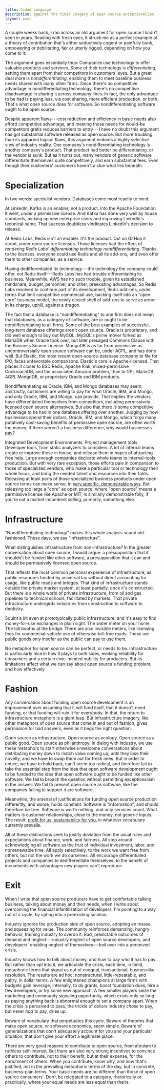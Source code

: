 ```yaml
---
title: Coded Language
description: against the timid imagery of open source exceptionalism
layout: post
---
```


A couple weeks back, I ran across an old argument for open source I hadn't seen in years. Reading with fresh eyes, it struck me as a perfect example of a theory of contribution that's either seductively cogent or painfully bunk, empowering or debilitating, fair or utterly rigged, depending on how you come to it.

The argument goes essentially thus:  Companies use technology to offer valuable products and services. Some of their technology is _differentiating_, setting them apart from their competitors in customers' eyes. But a great deal more is _nondifferentiating_, enabling them to meet baseline business needs shared with many other firms. Since there's no competitive advantage in nondifferentiating technology, there's no competitive disadvantage in sharing it across company lines. In fact, the only advantage to be had is paying less, via cost sharing, more efficient production, or both. That's what open source does for software. So nondifferentiating software ought to be open source.

Despite apparent flaws---cost reduction and efficiency in basic needs also afford competitive advantage, and meeting those needs for would-be competitors gratis reduces barriers to entry---I have no doubt this argument has got substantial software released as open source. But more troubling than its apparent logical flaws, this argument embeds a highly selective view of industry reality. One company's nondifferentiating technology is another company's product. That product had better be differentiating, or the vendor is sunk. But as it turns out, many vendors of generic software differentiate themselves quite competitively, and earn substantial fees. Even though their customers' customers haven't a clue what lies beneath.

# Specialization

In two words: specialist vendors. Databases come most readily to mind.

At LinkedIn, Kafka is an enabler, not a product. Into the Apache Foundation it went, under a permissive license. And Kafka has done very well by house standards, picking up new enterprise users and improving LinkedIn's technical name. That success doubtless vindicates LinkedIn's decision to release.

At Redis Labs, Redis isn't an enabler. It's _the_ product. Out on GitHub it stood, under open source licenses. Those licenses had the effect of _rendering Redis Labs' differentiating technology nondifferentiating_. Thanks to the licenses, everyone could use Redis and all its add-ons, and even offer them to other companies, as a service.

Having dedifferentiated its technology---the technology the company could offer, not Redis itself---Redis Labs has had trouble differentiating its business. Meanwhile, AWS has no such trouble, given its established mindshare, budget, personnel, and other, preexisting advantages. So Redis Labs resolved to continue part of its development, Redis add-ons, under terms that limit competitive commercial use, backing itself into an "open core" business model, the newly closed shell of add-ons to serve as armor in its charge, uphill, against a dragon.

The fact that a database is "nondifferentiating" to one firm does not mean that databases, as a category of software, are or ought to be nondifferentiating to all firms. Some of the best examples of successful, long-term database offerings aren't open source. Oracle is proprietary, and did well enough to buy out MySQL. MySQL's prime mover forked as MariaDB when Oracle took over, but later presaged Commons Clause with the Business Source License. MongoDB is as far from permissive as uncontroversially open source software can be, under AGPL, and has done well. But Elastic, the most recent open-source-database company to file for IPO, faces unfavorable comparisons. Elastic's core is Apache-licensed. That places it closer to BSD Redis, Apache Riak, mixed-permissive CockroachDB, and the associated Amazon problem, than to GPL MariaDB, AGPL MongoDB, or proprietary Oracle and IBM products.

Nondifferentiating as Oracle, IBM, and Mongo databases may seem, abstractly, customers are willing to pay for what Oracle, IBM, and Mongo, and only Oracle, IBM, and Mongo, can provide. That implies the vendors have differentiated themselves from competitors, including permissively licensed open source alternatives. But also that there _is_ some competitive advantage to be had in one database offering over another. Judging by how businesses spend their dollars, Oracle, IBM, and Mongo, which forgo many putatively cost-saving benefits of permissive open source, are often worth the money. If there weren't a business difference, why would businesses pay?

Integrated Development Environments. Project management tools. Developer tools, from static analyzers to compilers. A lot of internal teams create or improve these in house, and release them in hopes of attracting free help. Large enough companies dedicate whole teams to internal-tools production. But with very rare exception, those efforts pale in comparison to those of specialized vendors, who make a particular tool or technology their whole focus, and bring the needed talent and resources into their folds. Releasing at least parts of those specialized business products under open source terms can make sense, in [very specific, demonstrable ways](https://writing.kemitchell.com/2018/08/23/Selective-Mythology.html). But releasing too large a "core" as open source, where "open source" means a permissive license like Apache or MIT, is similarly demonstrable folly, if you're not a market incumbent selling, primarily, something else.

# Infrastructure

"Nondifferentiating technology" makes this whole analysis sound old-fashioned. These days, we say "infrastructure".

What distinguishes infrastructure from non-infrastructure? In the greater conversation about open source, I would argue: a presupposition that it shouldn't be funded like other software, a presupposition that it can and should be permissively licensed open source.

That reflects the most common personal experience of infrastructure, as public resources funded by universal tax without direct accounting for usage, like public roads and bridges. That kind of infrastructure stands outside the private market system, at least partially, once it's constructed. But there is a whole world of private infrastructure, from oil and gas pipelines to technical schools, facilitated by markets. That private infrastructure undergirds industries from construction to software to dentistry.

Squint a bit even at prototypically public infrastructure, and it's easy to find money-for-use exchanges in plain sight. The water meter on your home. The toll booths at the bridge. There are also invisible meters, like licensing fees for commercial-vehicle use of otherwise toll-free roads. These are public goods only insofar as the public can pay to use them.

No metaphor for open source can be perfect, or needs to be. Infrastructure is particularly nice in how it plays to both sides, evoking reliability for consumers and a certain civic-minded nobility for producers. But its limitations affect what we can say about open source's funding problem, and how effectively.

# Fashion

Any conversation about funding open source development is an improvement over assuming that it will fund itself, that it doesn't need funding, or that funding will ruin it for everybody. In that, the return to infrastructure metaphors is a giant leap. But infrastructure imagery, like other metaphors of open source that come in and out of fashion, gives permission for bad answers, even as it begs the right question.

Open source as infrastructure. Open source as ecology. Open source as a public good. Open source as philanthropy. In dialog with industry, we use these metaphors to start otherwise unwelcome conversations about distributing money down to match value coming up, until they lose their novelty, and we have to swap them out for fresh ones. But in order to entice, we have to hold back, can't seem too radical, and therefore fail to take the essential step from the idea that open software development ought to be funded to the idea that open software ought to be funded like other software. We fail to broach the question without permitting exceptionalism in the answer. We fail to present open source as software, like the companies failing to support it are software.

Meanwhile, the arsenal of justifications for funding open source production differently, and worse, holds constant.  Software is "information", and should therefore be free. Software is worth nothing, and only services count. What matters is customer relationships, close to the money, not generic inputs. The result: [profit for us, sustainability for you](https://blog.licensezero.com/2018/06/14/profit-sustainability.html), in whatever vocabulary currently prevails.

All of these distinctions seek to justify deviation from the usual rules and expectations about finance, work, and fairness. All step around acknowledging all software as the fruit of individual investment, labor, and nonrenewable time. All apply selectively, to the work we want free from others, but not the work we do ourselves. All encourage differentiated projects and companies to dedifferentiate themselves, to the benefit of incumbents with advantages new players can't reproduce.

# Exit

When I write that open source producers have to get comfortable talking business, talking about money and their needs, when I write about overcoming the financial infantilization of developers, I'm pointing to a way out of a cycle, by opting into a preexisting solution.

Industry ignores the production side of open source, adopting en masse, and squeezing for value. The community reinforces demanding, hungry behavior, training industry to overdo it. Bad, predictable outcomes of demand and neglect---industry neglect of open source developers, and developers' enabling neglect of themselves---boil over into a perceived crisis.

Industry knows how to talk about money, and how to pay who it has to pay. But rather than opt into it, we articulate the crisis, each time, in timid, metaphoric terms that signal us out of coequal, transactional, businesslike resolution. The results are ad hoc, nonstructural, little-repeatable, and paltry, in dollar terms. A few enlightened champions at large firms with budgets gain leverage, internally, to do grants, boost foundation dues, hire a few developers, or try some new approach. A few smaller players seize the marketing and community signaling opportunity, which exists only so long as paying anything back is abnormal enough to set a company apart. When the crisis is perceived to pass, the trickle of dollars industry _chose_ to pay, but never _had_ to pay, dries up.

Beware of vocabulary that perpetuates this cycle. Beware of theories that make open source, or software economics, seem simple. Beware of generalizations that don't adequately account for you and your particular situation, that don't give your effort a legitimate place.

There are very good reasons to contribute to open source, from altruism to ruthless self-interest. But there are also very strong incentives to convince others to contribute, not to their benefit, but at their expense, for the enrichment of others. When you contribute, know why, and how that's justified, not in the prevailing metaphoric terms of the day, but in concrete, business-plan terms. Your basic needs are no different than those of open source consumers'. Don't be relegated to a category, rhetorically or practically, where your equal needs are less equal than theirs.
